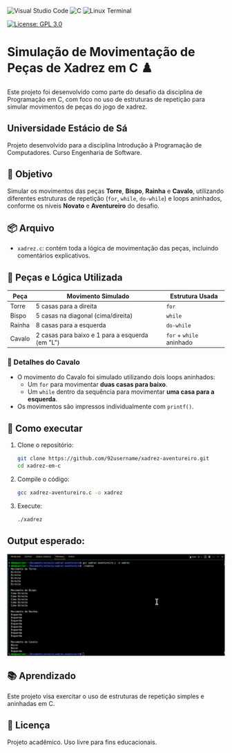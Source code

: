 ![Visual Studio Code](https://img.shields.io/badge/Visual%20Studio%20Code-0078d7.svg?style=for-the-badge&logo=visual-studio-code&logoColor=white) ![C](https://img.shields.io/badge/c-%2300599C.svg?style=for-the-badge&logo=c&logoColor=white) ![Linux Terminal](https://img.shields.io/badge/-Terminal-000000?style=for-the-badge&logo=linux&logoColor=white) 

[![License: GPL 3.0](https://img.shields.io/badge/License-GPL_3.0-orange.svg)](https://www.gnu.org/licenses/gpl-3.0)

# Simulação de Movimentação de Peças de Xadrez em C ♟️

Este projeto foi desenvolvido como parte do desafio da disciplina de Programação em C, com foco no uso de estruturas de repetição para simular movimentos de peças do jogo de xadrez.

## Universidade Estácio de Sá

Projeto desenvolvido para a disciplina Introdução à Programação de Computadores.
Curso Engenharia de Software.

## 🎯 Objetivo

Simular os movimentos das peças **Torre**, **Bispo**, **Rainha** e **Cavalo**, utilizando diferentes estruturas de repetição (`for`, `while`, `do-while`) e loops aninhados, conforme os níveis **Novato** e **Aventureiro** do desafio.

## 📦 Arquivo

- `xadrez.c`: contém toda a lógica de movimentação das peças, incluindo comentários explicativos.

## 🧠 Peças e Lógica Utilizada

| Peça    | Movimento Simulado                               | Estrutura Usada        |
|---------|--------------------------------------------------|-------------------------|
| Torre   | 5 casas para a direita                           | `for`                  |
| Bispo   | 5 casas na diagonal (cima/direita)               | `while`                |
| Rainha  | 8 casas para a esquerda                          | `do-while`             |
| Cavalo  | 2 casas para baixo e 1 para a esquerda (em "L")  | `for` + `while` aninhado |

### 🧩 Detalhes do Cavalo

- O movimento do Cavalo foi simulado utilizando dois loops aninhados:
  - Um `for` para movimentar **duas casas para baixo**.
  - Um `while` dentro da sequência para movimentar **uma casa para a esquerda**.
- Os movimentos são impressos individualmente com `printf()`.

## 🚀 Como executar

1. Clone o repositório:
   ```bash
   git clone https://github.com/92username/xadrez-aventureiro.git
   cd xadrez-em-c
   ```

2. Compile o código:
   ```bash
   gcc xadrez-aventureiro.c -o xadrez
   ```

3. Execute:
   ```bash
   ./xadrez
   ```

## Output esperado:

![Output no terminal](xadrez-aventur.png)
## 📚 Aprendizado

Este projeto visa exercitar o uso de estruturas de repetição simples e aninhadas em C.

## 📎 Licença

Projeto acadêmico. Uso livre para fins educacionais.

